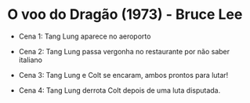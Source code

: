 # O voo do Dragão (1973) - Bruce Lee

- Cena 1: Tang Lung aparece no aeroporto

- Cena 2: Tang Lung passa vergonha no restaurante por não saber italiano

- Cena 3: Tang Lung e Colt se encaram, ambos prontos para lutar!

- Cena 4: Tang Lung derrota Colt depois de uma luta disputada.
